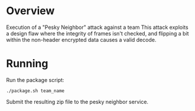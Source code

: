 # Overview

Execution of a "Pesky Neighbor" attack against a team
This attack exploits a design flaw where the integrity of frames isn't checked, and flipping a bit within the non-header encrypted data causes a valid decode.

# Running

Run the package script:
```
./package.sh team_name
```

Submit the resulting zip file to the pesky neighbor service. 
